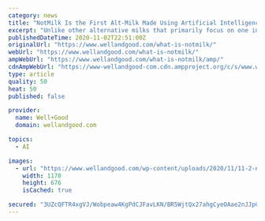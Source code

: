 ```yaml
---
category: news
title: "NotMilk Is the First Alt-Milk Made Using Artificial Intelligence—Here’s What’s in It"
excerpt: "Unlike other alternative milks that primarily focus on one ingredient (like almonds, soy, or oats), NotMilk was created by using artificial intelligence to understand what cow’s milk truly is at the molecular level—then recreating it with completely plant-based ingredients."
publishedDateTime: 2020-11-02T22:51:00Z
originalUrl: "https://www.wellandgood.com/what-is-notmilk/"
webUrl: "https://www.wellandgood.com/what-is-notmilk/"
ampWebUrl: "https://www.wellandgood.com/what-is-notmilk/amp/"
cdnAmpWebUrl: "https://www-wellandgood-com.cdn.ampproject.org/c/s/www.wellandgood.com/what-is-notmilk/amp/"
type: article
quality: 50
heat: 50
published: false

provider:
  name: Well+Good
  domain: wellandgood.com

topics:
  - AI

images:
  - url: "https://www.wellandgood.com/wp-content/uploads/2020/11/11-2-not-milk.jpg"
    width: 1170
    height: 676
    isCached: true

secured: "3UZcQFTR4xgVJ/Wobpeaw4KgPdCJFavLKN/BR5WjtQx27ahgCyeOAae2nJJpGds6Ay6vvZ9Erm2L0/bvrWZ8U6qqtnHKj4G4Zc2ZopminGDQ3q3KyFTgapRutEMERK0MczSij4ylPDApmYUeESFwusmgIxYiXHyLDrqUFD7e/9pB6/oHsMh/mdzJCYf8pKkzluDNDKnDLdVSlIo8Ge9+aUG1SXkZnAHqKrUJ8fPXoE35dgZ2IdG5H1d0wd93eN8H4OIDk+JhV8JJ7ZJM8ZOGs2CpUxWjeCWUWI30B6+RthhB1b3m1XHD6HPVlyjn7xILF4Z5ZcBhFuK2+OfJZcqximvdVf48R1F7D9k7Zs5j5qQ=;iOfi2kGnSAtTktxrYyf+mQ=="
---
```


